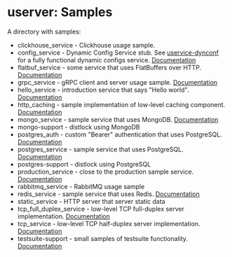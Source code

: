# userver: Samples

A directory with samples:

* clickhouse_service - Clickhouse usage sample.
* config_service - Dynamic Config Service stub. See [uservice-dynconf](https://github.com/userver-framework/uservice-dynconf) for a fully functional dynamic configs service. [Documentation](https://userver.tech/dd/d69/md_en_userver_tutorial_config_service.html)
* flatbuf_service - some service that uses FlatBuffers over HTTP. [Documentation](https://userver.tech/d8/d5c/md_en_userver_tutorial_flatbuf_service.html)
* grpc_service - gRPC client and server usage sample. [Documentation](https://userver.tech/dd/d4c/md_en_userver_tutorial_grpc_service.html)
* hello_service - introduction service that says "Hello world". [Documentation](https://userver.tech/d9/d72/md_en_userver_tutorial_hello_service.html)
* http_caching - sample implementation of low-level caching component. [Documentation](https://userver.tech/d7/d8e/md_en_userver_tutorial_http_caching.html)
* mongo_service - sample service that uses MongoDB. [Documentation](https://userver.tech/d7/d8d/md_en_userver_tutorial_mongo_service.html)
* mongo-support - distlock using MongoDB
* postgres_auth - custom "Bearer" authentication that uses PostgreSQL. [Documentation](https://userver.tech/df/dd1/md_en_userver_tutorial_auth_postgres.html)
* postgres_service - sample service that uses PostgreSQL. [Documentation](https://userver.tech/d3/d60/md_en_userver_tutorial_postgres_service.html)
* postgres-support - distlock using PostgreSQL
* production_service - close to the production sample service. [Documentation](https://userver.tech/d6/d08/md_en_userver_tutorial_production_service.html)
* rabbitmq_service - RabbitMQ usage sample
* redis_service - sample service that uses Redis. [Documentation](https://userver.tech/d2/d4e/md_en_userver_tutorial_redis_service.html)
* static_service - HTTP server that server static data
* tcp_full_duplex_service - low-level TCP full-duplex server implementation. [Documentation](https://userver.tech/de/df7/md_en_userver_tutorial_tcp_full.html)
* tcp_service - low-level TCP half-duplex server implementation. [Documentation](https://userver.tech/d1/d1a/md_en_userver_tutorial_tcp_service.html)
* testsuite-support - small samples of testsuite functionality. [Documentation](https://userver.tech/d1/dd6/md_en_userver_functional_testing.html)
